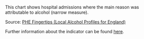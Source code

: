 This chart shows hospital admissions where the main reason was attributable to alcohol (narrow measure).

Source: [PHE Fingertips (Local Alcohol Profiles for England)](https://fingertips.phe.org.uk/profile/local-alcohol-profiles)

Further information about the indicator can be found [here](https://fingertips.phe.org.uk/search/91414).
